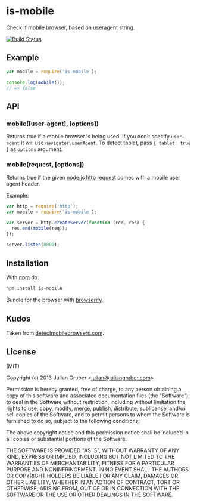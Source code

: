 
# is-mobile

Check if mobile browser, based on useragent string.

[![Build Status](https://travis-ci.org/juliangruber/is-mobile.svg?branch=master)](https://travis-ci.org/juliangruber/is-mobile)

## Example

```js
var mobile = require('is-mobile');

console.log(mobile());
// => false
```

## API

### mobile([user-agent], [options])

Returns true if a mobile browser is being used. If you don't specify
`user-agent` it will use `navigator.userAgent`. To detect tablet, pass `{ tablet: true }` as `options` argument.

### mobile(request, [options])

Returns true if the given [node.js http request](http://nodejs.org/api/http.html#http_http_incomingmessage) comes with a mobile user agent header.

Example:

```js
var http = require('http');
var mobile = require('is-mobile');

var server = http.createServer(function (req, res) {
  res.end(mobile(req));
});

server.listen(8000);
```

## Installation

With [npm](https://npmjs.org) do:

```bash
npm install is-mobile
```

Bundle for the browser with
[browserify](https://github.com/substack/node-browserify).

## Kudos

Taken from [detectmobilebrowsers.com](http://detectmobilebrowsers.com/).

## License

(MIT)

Copyright (c) 2013 Julian Gruber &lt;julian@juliangruber.com&gt;

Permission is hereby granted, free of charge, to any person obtaining a copy of
this software and associated documentation files (the "Software"), to deal in
the Software without restriction, including without limitation the rights to
use, copy, modify, merge, publish, distribute, sublicense, and/or sell copies
of the Software, and to permit persons to whom the Software is furnished to do
so, subject to the following conditions:

The above copyright notice and this permission notice shall be included in all
copies or substantial portions of the Software.

THE SOFTWARE IS PROVIDED "AS IS", WITHOUT WARRANTY OF ANY KIND, EXPRESS OR
IMPLIED, INCLUDING BUT NOT LIMITED TO THE WARRANTIES OF MERCHANTABILITY,
FITNESS FOR A PARTICULAR PURPOSE AND NONINFRINGEMENT. IN NO EVENT SHALL THE
AUTHORS OR COPYRIGHT HOLDERS BE LIABLE FOR ANY CLAIM, DAMAGES OR OTHER
LIABILITY, WHETHER IN AN ACTION OF CONTRACT, TORT OR OTHERWISE, ARISING FROM,
OUT OF OR IN CONNECTION WITH THE SOFTWARE OR THE USE OR OTHER DEALINGS IN THE
SOFTWARE.
